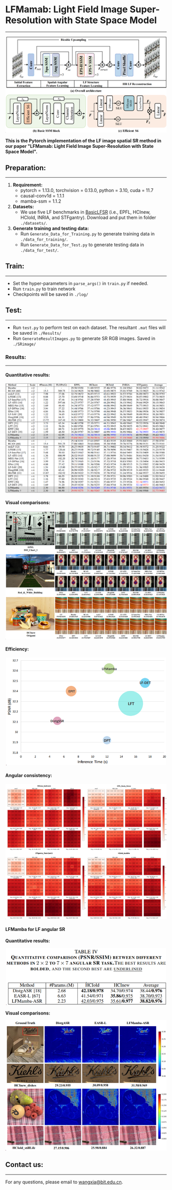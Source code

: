 # LFMamab: Light Field Image Super-Resolution with State Space Model
***
![](/figs/network.png)

**This is the Pytorch implementation of the LF image spatial SR method in 
our paper "LFMamab: Light Field Image Super-Resolution with State Space Model".**

## Preparation:
***

1. **Requirement:**
   - pytorch = 1.13.0, torchvision = 0.13.0, python = 3.10, cuda = 11.7
   - causal-conv1d = 1.1.1
   - mamba-ssm = 1.1.2
2. **Datasets:**
   - We use five LF benchmarks in [BasicLFSR](https://github.com/ZhengyuLiang24/BasicLFSR)
   (i.e., EPFL, HCInew, HCIold, INRIA, and STFgantry). Download and put them in folder `./datasets/`.
3. **Generate training and testing data:**
   - Run `Generate_Data_for_Training.py` to generate training data in `./data_for_training/`.
   - Run `Generate_Data_for_Test.py` to generate testing data in `./data_for_test/`.
   
## Train:
***
- Set the hyper\-parameters in `parse_args()` in `train.py` if needed.
- Run `train.py` to train network
- Checkpoints will be saved in `./log/`

## Test:
***
- Run `test.py` to perform test on each dataset. The resultant `.mat` files will be saved in `./Results/`
- Run `GenerateResultImages.py` to generate SR RGB images. Saved in `./SRimage/` 
### Results:
***
#### Quantitative results:

![](/figs/quantitative.png)

#### Visual comparisons:
![](/figs/visual_results.png)

#### Efficiency:
<div align=center> 
   <img src="./figs/efficiency.png" width="500"/>
</div>

#### Angular consistency:
![](/figs/angular_consistency.png)

#### LFMamba for LF angular SR
   **Quantitative results:**
<div align=center> 
   <img src="./figs/ASR_quantitative.png" width="500"/>
</div>

   **Visual comparisons:**
<div align=center> 
   <img src="./figs/ASR_visual.png" width="600"/>
</div>


## Contact us:
*** 
For any questions, please email to [wangxia@bit.edu.cn](wangxia@bit.edu.cn).

